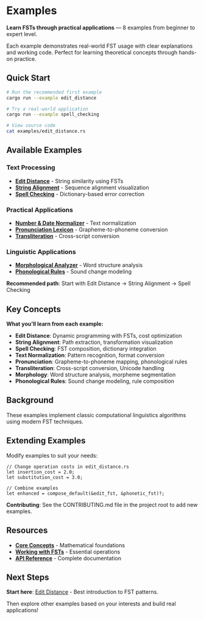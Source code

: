 # Examples

**Learn FSTs through practical applications** — 8 examples from beginner to expert level.

Each example demonstrates real-world FST usage with clear explanations and working code. Perfect for learning theoretical concepts through hands-on practice.

## Quick Start

```bash
# Run the recommended first example
cargo run --example edit_distance

# Try a real-world application
cargo run --example spell_checking

# View source code
cat examples/edit_distance.rs
```

## Available Examples

### Text Processing
- **[Edit Distance](text-processing/edit_distance.md)** - String similarity using FSTs
- **[String Alignment](text-processing/string_alignment.md)** - Sequence alignment visualization  
- **[Spell Checking](text-processing/spell_checking.md)** - Dictionary-based error correction

### Practical Applications
- **[Number & Date Normalizer](practical-applications/number_date_normalizer.md)** - Text normalization
- **[Pronunciation Lexicon](practical-applications/pronunciation_lexicon.md)** - Grapheme-to-phoneme conversion
- **[Transliteration](practical-applications/transliteration.md)** - Cross-script conversion

### Linguistic Applications
- **[Morphological Analyzer](linguistic-applications/morphological_analyzer.md)** - Word structure analysis
- **[Phonological Rules](linguistic-applications/phonological_rules.md)** - Sound change modeling

**Recommended path**: Start with Edit Distance → String Alignment → Spell Checking


## Key Concepts

**What you'll learn from each example:**

- **Edit Distance**: Dynamic programming with FSTs, cost optimization
- **String Alignment**: Path extraction, transformation visualization  
- **Spell Checking**: FST composition, dictionary integration
- **Text Normalization**: Pattern recognition, format conversion
- **Pronunciation**: Grapheme-to-phoneme mapping, phonological rules
- **Transliteration**: Cross-script conversion, Unicode handling
- **Morphology**: Word structure analysis, morpheme segmentation
- **Phonological Rules**: Sound change modeling, rule composition

## Background

These examples implement classic computational linguistics algorithms using modern FST techniques.

## Extending Examples

Modify examples to suit your needs:

```rust,ignore
// Change operation costs in edit_distance.rs
let insertion_cost = 2.0;
let substitution_cost = 3.0;

// Combine examples
let enhanced = compose_default(&edit_fst, &phonetic_fst)?;
```

**Contributing**: See the CONTRIBUTING.md file in the project root to add new examples.

## Resources

- **[Core Concepts](../core-concepts/)** - Mathematical foundations
- **[Working with FSTs](../working-with-fsts/)** - Essential operations
- **[API Reference](https://docs.rs/arcweight)** - Complete documentation

## Next Steps

**Start here**: [Edit Distance](text-processing/edit_distance.md) - Best introduction to FST patterns.

Then explore other examples based on your interests and build real applications!